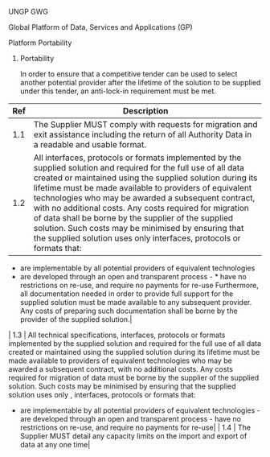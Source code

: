 UNGP GWG

Global Platform of Data, Services and Applications (GP)

Platform Portability

<span id="_Toc161554479" class="anchor"><span id="_Toc187050275" class="anchor"></span></span>

1.  <span id="_Toc405473558" class="anchor"></span>Portability

    In order to ensure that a competitive tender can be used to select another potential provider after the lifetime of the solution to be supplied under this tender, an anti-lock-in requirement must be met.

| Ref  | Description|
|------|-------------------------------------------------------------------------------------------------------------------------------------------------------------------------------------------------------------------------------------------------------------------------------------------------------------------------------------------------------------------------------------------------------------------------------------------------------------------------------------------------------------------------------------------------------------------------------|
| 1.1   | The Supplier MUST comply with requests for migration and exit assistance including the return of all Authority Data in a readable and usable format.|
| 1.2   | All interfaces, protocols or formats implemented by the supplied solution and required for the full use of all data created or maintained using the supplied solution during its lifetime must be made available to providers of equivalent technologies who may be awarded a subsequent contract, with no additional costs. Any costs required for migration of data shall be borne by the supplier of the supplied solution. Such costs may be minimised by ensuring that the supplied solution uses only interfaces, protocols or formats that:               
* are implementable by all potential providers of equivalent technologies                              
* are developed through an open and transparent process                                                                           - * have no restrictions on re-use, and require no payments for re-use
Furthermore, all documentation needed in order to provide full support for the supplied solution must be made available to any subsequent provider. Any costs of preparing such documentation shall be borne by the provider of the supplied solution.|

| 1.3   | All technical specifications, interfaces, protocols or formats implemented by the supplied solution and required for the full use of all data created or maintained using the supplied solution during its lifetime must be made available to providers of equivalent technologies who may be awarded a subsequent contract, with no additional costs. Any costs required for migration of data must be borne by the supplier of the supplied solution. Such costs may be minimised by ensuring that the supplied solution uses only , interfaces, protocols or formats that: 
-   are implementable by all potential providers of equivalent technologies                                                         -   are developed through an open and transparent process                                                                           -   have no restrictions on re-use, and require no payments for re-use|
| 1.4   | The Supplier MUST detail any capacity limits on the import and export of data at any one time|
